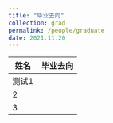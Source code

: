 ```yaml
---
title: "毕业去向"
collection: grad
permalink: /people/graduate
date: 2021.11.20
---
```


| 姓名 | 毕业去向 |
| - | - |
| 测试1 |   |
| 2 |   |
| 3 |   |
